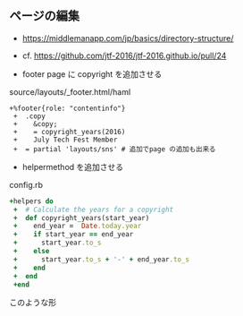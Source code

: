 ## ページの編集

* https://middlemanapp.com/jp/basics/directory-structure/

* cf. https://github.com/jtf-2016/jtf-2016.github.io/pull/24

* footer page に copyright を追加させる

source/layouts/_footer.html/haml

```haml
+%footer{role: "contentinfo"}
 +  .copy
 +    &copy;
 +    = copyright_years(2016)
 +    July Tech Fest Member
 +  = partial 'layouts/sns' # 追加でpage の追加も出来る
```

* helpermethod を追加させる

config.rb

```ruby
+helpers do
 +  # Calculate the years for a copyright
 +  def copyright_years(start_year)
 +    end_year =  Date.today.year
 +    if start_year == end_year
 +      start_year.to_s
 +    else
 +      start_year.to_s + '-' + end_year.to_s
 +    end
 +  end
 +end
 ```
このような形
